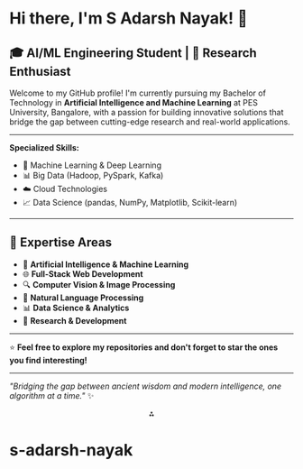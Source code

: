 # Hi there, I'm S Adarsh Nayak! 👋

## 🎓 AI/ML Engineering Student | 🔬 Research Enthusiast 
Welcome to my GitHub profile! I'm currently pursuing my Bachelor of Technology in **Artificial Intelligence and Machine Learning** at PES University, Bangalore, with a passion for building innovative solutions that bridge the gap between cutting-edge research and real-world applications.

***


**Specialized Skills:**

- 🤖 Machine Learning \& Deep Learning
- 📊 Big Data (Hadoop, PySpark, Kafka)
- ☁️ Cloud Technologies 
- 📈 Data Science (pandas, NumPy, Matplotlib, Scikit-learn)

***

## 🎯 Expertise Areas

- 🧠 **Artificial Intelligence \& Machine Learning**
- 🌐 **Full-Stack Web Development**
- 🔍 **Computer Vision \& Image Processing**
- 📝 **Natural Language Processing**
- 📊 **Data Science \& Analytics**
- 🔬 **Research \& Development**

***

⭐ **Feel free to explore my repositories and don't forget to star the ones you find interesting!**

***

*"Bridging the gap between ancient wisdom and modern intelligence, one algorithm at a time."* ✨
<span style="display:none">[^1]</span>

<div style="text-align: center">⁂</div>



# s-adarsh-nayak
